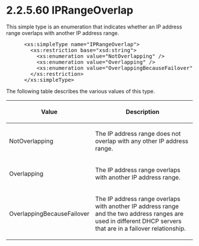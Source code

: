 <html dir="LTR" xmlns:mshelp="http://msdn.microsoft.com/mshelp" xmlns:ddue="http://ddue.schemas.microsoft.com/authoring/2003/5" xmlns:xlink="http://www.w3.org/1999/xlink" xmlns:tool="http://www.microsoft.com/tooltip">
 <body>
 <div id="header">
 <h1 class="heading">2.2.5.60 IPRangeOverlap</h1>
 </div>
 <div id="mainSection">
 <div id="mainBody">
 <div id="allHistory" class="saveHistory"></div>
 <div id="sectionSection0" class="section" name="collapseableSection">
 

<p>This simple type is an enumeration that indicates whether an
IP address range overlaps with another IP address range.</p>

<dl>
<dd>
<div><pre> &lt;xs:simpleType name=&quot;IPRangeOverlap&quot;&gt;
   &lt;xs:restriction base=&quot;xsd:string&quot;&gt;
     &lt;xs:enumeration value=&quot;NotOverlapping&quot; /&gt;
     &lt;xs:enumeration value=&quot;Overlapping&quot; /&gt;
     &lt;xs:enumeration value=&quot;OverlappingBecauseFailover&quot; /&gt;
   &lt;/xs:restriction&gt;
 &lt;/xs:simpleType&gt;
</pre></div>
</dd></dl>

<p>The following table describes the various values of this
type.</p>

<table>
 <thead>
 <tr>
 <th>
 <p>Value</p>
 </th>
 <th>
 <p>Description</p>
 </th>
 </tr>
 </thead>
 <tr>
 <td>
 <p>NotOverlapping</p>
 </td>
 <td>
 <p>The IP address range does not overlap with any other
 IP address range.</p>
 </td>
 </tr>
 <tr>
 <td>
 <p>Overlapping</p>
 </td>
 <td>
 <p>The IP address range overlaps with another IP address
 range.</p>
 </td>
 </tr>
 <tr>
 <td>
 <p>OverlappingBecauseFailover</p>
 </td>
 <td>
 <p>The IP address range overlaps with another IP address
 range and the two address ranges are used in different DHCP servers that are
 in a failover relationship.</p>
 </td>
 </tr>
</table>

<p> </p>


 </div>
 </div>
 </div>
 </body>
</html>